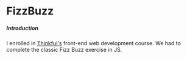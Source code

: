 # FizzBuzz

##### Introduction
I enrolled in [Thinkful's] front-end web development course. We had to complete the classic Fizz Buzz exercise in JS. 


[thinkful's]: <http://www.thinkful.com>
